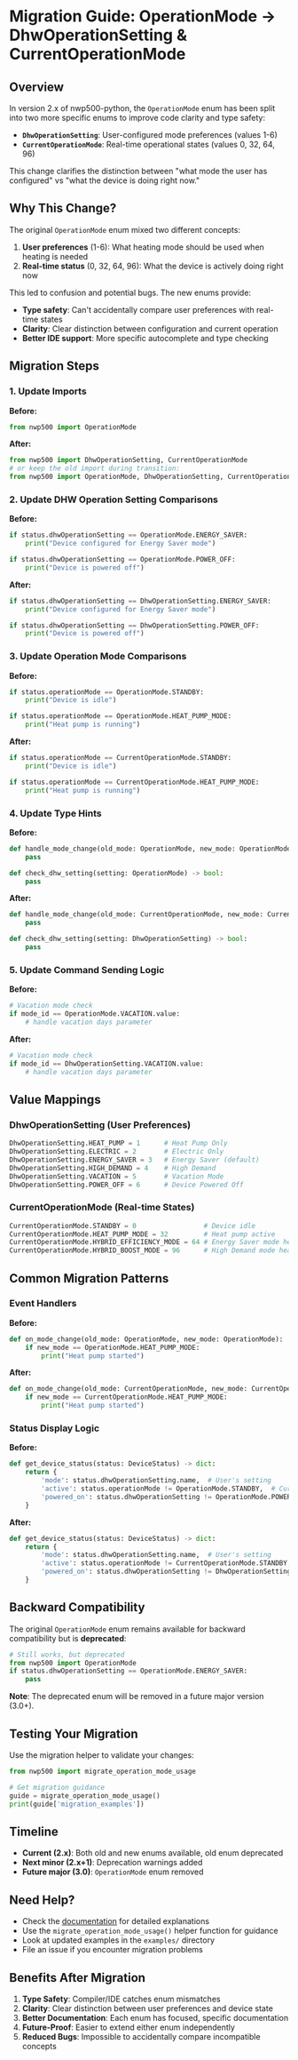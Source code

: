 # Migration Guide: OperationMode → DhwOperationSetting & CurrentOperationMode

## Overview

In version 2.x of nwp500-python, the `OperationMode` enum has been split into two more specific enums to improve code clarity and type safety:

- **`DhwOperationSetting`**: User-configured mode preferences (values 1-6)
- **`CurrentOperationMode`**: Real-time operational states (values 0, 32, 64, 96)

This change clarifies the distinction between "what mode the user has configured" vs "what the device is doing right now."

## Why This Change?

The original `OperationMode` enum mixed two different concepts:
1. **User preferences** (1-6): What heating mode should be used when heating is needed
2. **Real-time status** (0, 32, 64, 96): What the device is actively doing right now

This led to confusion and potential bugs. The new enums provide:
- **Type safety**: Can't accidentally compare user preferences with real-time states
- **Clarity**: Clear distinction between configuration and current operation
- **Better IDE support**: More specific autocomplete and type checking

## Migration Steps

### 1. Update Imports

**Before:**
```python
from nwp500 import OperationMode
```

**After:**
```python
from nwp500 import DhwOperationSetting, CurrentOperationMode
# or keep the old import during transition:
from nwp500 import OperationMode, DhwOperationSetting, CurrentOperationMode
```

### 2. Update DHW Operation Setting Comparisons

**Before:**
```python
if status.dhwOperationSetting == OperationMode.ENERGY_SAVER:
    print("Device configured for Energy Saver mode")

if status.dhwOperationSetting == OperationMode.POWER_OFF:
    print("Device is powered off")
```

**After:**
```python
if status.dhwOperationSetting == DhwOperationSetting.ENERGY_SAVER:
    print("Device configured for Energy Saver mode")

if status.dhwOperationSetting == DhwOperationSetting.POWER_OFF:
    print("Device is powered off")
```

### 3. Update Operation Mode Comparisons

**Before:**
```python
if status.operationMode == OperationMode.STANDBY:
    print("Device is idle")

if status.operationMode == OperationMode.HEAT_PUMP_MODE:
    print("Heat pump is running")
```

**After:**
```python
if status.operationMode == CurrentOperationMode.STANDBY:
    print("Device is idle")

if status.operationMode == CurrentOperationMode.HEAT_PUMP_MODE:
    print("Heat pump is running")
```

### 4. Update Type Hints

**Before:**
```python
def handle_mode_change(old_mode: OperationMode, new_mode: OperationMode):
    pass

def check_dhw_setting(setting: OperationMode) -> bool:
    pass
```

**After:**
```python
def handle_mode_change(old_mode: CurrentOperationMode, new_mode: CurrentOperationMode):
    pass

def check_dhw_setting(setting: DhwOperationSetting) -> bool:
    pass
```

### 5. Update Command Sending Logic

**Before:**
```python
# Vacation mode check
if mode_id == OperationMode.VACATION.value:
    # handle vacation days parameter
```

**After:**
```python
# Vacation mode check  
if mode_id == DhwOperationSetting.VACATION.value:
    # handle vacation days parameter
```

## Value Mappings

### DhwOperationSetting (User Preferences)
```python
DhwOperationSetting.HEAT_PUMP = 1      # Heat Pump Only
DhwOperationSetting.ELECTRIC = 2       # Electric Only  
DhwOperationSetting.ENERGY_SAVER = 3   # Energy Saver (default)
DhwOperationSetting.HIGH_DEMAND = 4    # High Demand
DhwOperationSetting.VACATION = 5       # Vacation Mode
DhwOperationSetting.POWER_OFF = 6      # Device Powered Off
```

### CurrentOperationMode (Real-time States)  
```python
CurrentOperationMode.STANDBY = 0                 # Device idle
CurrentOperationMode.HEAT_PUMP_MODE = 32         # Heat pump active
CurrentOperationMode.HYBRID_EFFICIENCY_MODE = 64 # Energy Saver mode heating
CurrentOperationMode.HYBRID_BOOST_MODE = 96      # High Demand mode heating
```

## Common Migration Patterns

### Event Handlers
**Before:**
```python
def on_mode_change(old_mode: OperationMode, new_mode: OperationMode):
    if new_mode == OperationMode.HEAT_PUMP_MODE:
        print("Heat pump started")
```

**After:**
```python
def on_mode_change(old_mode: CurrentOperationMode, new_mode: CurrentOperationMode):
    if new_mode == CurrentOperationMode.HEAT_PUMP_MODE:
        print("Heat pump started")
```

### Status Display Logic
**Before:**
```python
def get_device_status(status: DeviceStatus) -> dict:
    return {
        'mode': status.dhwOperationSetting.name,  # User's setting
        'active': status.operationMode != OperationMode.STANDBY,  # Currently heating?
        'powered_on': status.dhwOperationSetting != OperationMode.POWER_OFF
    }
```

**After:**
```python
def get_device_status(status: DeviceStatus) -> dict:
    return {
        'mode': status.dhwOperationSetting.name,  # User's setting
        'active': status.operationMode != CurrentOperationMode.STANDBY,  # Currently heating?
        'powered_on': status.dhwOperationSetting != DhwOperationSetting.POWER_OFF
    }
```

## Backward Compatibility

The original `OperationMode` enum remains available for backward compatibility but is **deprecated**:

```python
# Still works, but deprecated
from nwp500 import OperationMode
if status.dhwOperationSetting == OperationMode.ENERGY_SAVER:
    pass
```

**Note**: The deprecated enum will be removed in a future major version (3.0+).

## Testing Your Migration

Use the migration helper to validate your changes:

```python
from nwp500 import migrate_operation_mode_usage

# Get migration guidance
guide = migrate_operation_mode_usage()
print(guide['migration_examples'])
```

## Timeline

- **Current (2.x)**: Both old and new enums available, old enum deprecated
- **Next minor (2.x+1)**: Deprecation warnings added  
- **Future major (3.0)**: `OperationMode` enum removed

## Need Help?

- Check the [documentation](docs/DEVICE_STATUS_FIELDS.rst) for detailed explanations
- Use the `migrate_operation_mode_usage()` helper function for guidance
- Look at updated examples in the `examples/` directory
- File an issue if you encounter migration problems

## Benefits After Migration

1. **Type Safety**: Compiler/IDE catches enum mismatches
2. **Clarity**: Clear distinction between user preferences and device state  
3. **Better Documentation**: Each enum has focused, specific documentation
4. **Future-Proof**: Easier to extend either enum independently
5. **Reduced Bugs**: Impossible to accidentally compare incompatible concepts